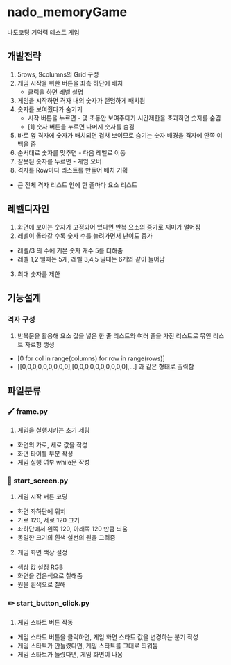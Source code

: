 # nado_memoryGame
나도코딩 기억력 테스트 게임

## 개발전략 
1. 5rows, 9columns의 Grid 구성
2. 게임 시작을 위한 버튼을 좌측 하단에 배치
   - 클릭을 하면 레벨 설명
3. 게임을 시작하면 격자 내의 숫자가 랜덤하게 배치됨
4. 숫자를 보여줬다가 숨기기
   - 시작 버튼을 누르면 - 몇 초동안 보여주다가 시간제한을 초과하면 숫자를 숨김
   - [1] 숫자 버튼을 누르면 나머지 숫자를 숨김
5. 바로 옆 격자에 숫자가 배치되면 겹쳐 보이므로 숨기는 숫자 배경을 격자에 안쪽 여백을 줌
6. 순서대로 숫자를 맞추면 - 다음 레벨로 이동
7. 잘못된 숫자를 누르면 - 게임 오버
8. 격자를 Row마다 리스트를 만들어 배치 기획
- 큰 전체 격자 리스트 안에 한 줄마다 요소 리스트

## 레벨디자인
1. 화면에 보이는 숫자가 고정되어 있다면 반복 요소의 증가로 재미가 떨어짐
2. 레벨이 올라갈 수록 숫자 수를 늘려가면서 난이도 증가
- 레벨/3 의 수에 기본 숫자 개수 5를 더해줌
- 레벨 1,2 일때는 5개, 레벨 3,4,5 일때는 6개와 같이 늘어남
3. 최대 숫자를 제한

## 기능설계
### 격자 구성
1. 반복문을 활용해 요소 값을 넣은 한 줄 리스트와 여러 줄을 가진 리스트로 묶인 리스트 자료형 생성
- [0 for col in range(columns) for row in range(rows)]
- [[0,0,0,0,0,0,0,0,0],[0,0,0,0,0,0,0,0,0,0],...] 과 같은 형태로 출력함

## 파일분류
### 🖌 frame.py
1. 게임을 실행시키는 초기 세팅
- 화면의 가로, 세로 값을 작성
- 화면 타이틀 부분 작성
- 게임 실행 여부 while문 작성

### 🎈 start_screen.py
1. 게임 시작 버튼 코딩
- 화면 좌하단에 위치
- 가로 120, 세로 120 크기
- 좌하단에서 왼쪽 120, 아래쪽 120 만큼 띄움
- 동일한 크기의 흰색 실선의 원을 그려줌
2. 게임 화면 색상 설정
- 색상 값 설정 RGB
- 화면을 검은색으로 칠해줌 
- 원을 흰색으로 칠해

### ✏️ start_button_click.py
1. 게임 스타트 버튼 작동
- 게임 스타트 버튼을 클릭하면, 게임 화면 스타트 값을 변경하는 분기 작성
- 게임 스타트가 안눌렸다면, 게임 스타트를 그대로 띄워둠
- 게임 스타트가 눌렸다면, 게임 화면이 나옴